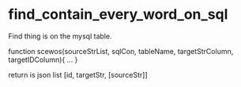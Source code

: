 # find_contain_every_word_on_sql

Find thing is on the mysql table.

function scewos(sourceStrList, sqlCon, tableName, targetStrColumn, targetIDColumn){
    ...
}

return is json list [id, targetStr, [sourceStr]]